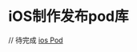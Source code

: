 <!--
 * @Author: tangdaoyong
 * @Date: 2021-05-21 10:01:45
 * @LastEditors: tangdaoyong
 * @LastEditTime: 2021-05-21 10:05:48
 * @Description: iOS制作发布pod库
-->
# iOS制作发布pod库

// 待完成
[ios Pod](https://mp.weixin.qq.com/s/Qmk5uphy2Toc1rG2x1z7zA)